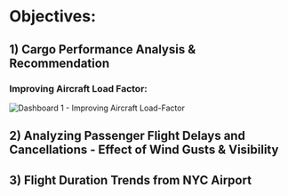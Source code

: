 # Objectives:
## 1) Cargo Performance Analysis & Recommendation
### Improving Aircraft Load Factor:
![Dashboard 1 - Improving Aircraft Load-Factor](https://github.com/user-attachments/assets/0f36dde0-32dd-48ee-9dad-bd483db22e2c)<br>


## 2) Analyzing Passenger Flight Delays and Cancellations - Effect of Wind Gusts & Visibility 
## 3) Flight Duration Trends from NYC Airport
